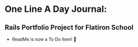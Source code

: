 # One Line A Day Journal:
## Rails Portfolio Project for Flatiron School 
 - ReadMe is now a To Do Item! 🎉
